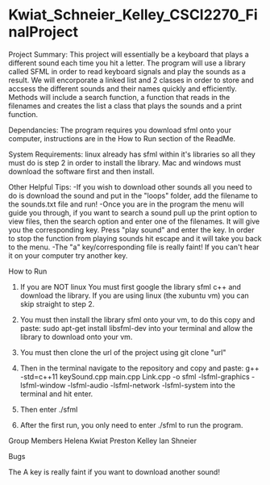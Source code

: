 # Kwiat_Schneier_Kelley_CSCI2270_FinalProject

Project Summary:
This project will essentially be a keyboard that plays a different sound each time you hit a letter. The program will use a library called SFML in order to read keyboard signals and play the sounds as a result. We will encorporate a linked list and 2 classes in order to store and accsess the different sounds and their names quickly and efficiently. Methods will include a search function, a function that reads in the filenames and creates the list a class that plays the sounds and a print function.  

Dependancies:
The program requires you download sfml onto your computer, instructions are in the How to Run section of the ReadMe.

System Requirements:
linux already has sfml within it's libraries so all they must do is step 2 in order to install the library. Mac and windows must download the software first and then install. 

Other Helpful Tips:
-If you wish to download other sounds all you need to do is download the sound and put in the "loops" folder, add the filename to the sounds.txt file and run! 
-Once you are in the program the menu will guide you through, if you want to search a sound pull up the print option to view files, then the search option and enter one of the filenames. It will give you the corresponding key. Press "play sound" and enter the key. In order to stop the function from playing sounds hit escape and it will take you back to the menu. 
-The "a" key/corresponding file is really faint! If you can't hear it on your computer try another key.

How to Run
1. If you are NOT linux You must first google the library sfml c++ and download the library. If you are using linux (the xubuntu vm) you can skip straight to step 2.

2. You must then install the library sfml onto your vm, to do this copy and paste: sudo apt-get install libsfml-dev into your terminal and allow the library to download onto your vm. 

3. You must then clone the url of the project using git clone "url" 

4. Then in the terminal navigate to the repository and copy and paste: g++ -std=c++11 keySound.cpp main.cpp Link.cpp -o sfml -lsfml-graphics -lsfml-window -lsfml-audio -lsfml-network -lsfml-system into the terminal and hit enter.

5. Then enter ./sfml 

6. After the first run, you only need to enter ./sfml to run the program.

Group Members
Helena Kwiat
Preston Kelley 
Ian Shneier

Bugs

The A key is really faint if you want to download another sound!


